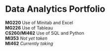 # Data Analytics Portfolio
**MG220** Use of Minitab and Excel <br />
**MG226** Use of Tableau <br />
**CS260/MI462** Use of SQL and Python <br />
**MI353** *Not yet taken* <br />
**MI462** *Currently taking*
